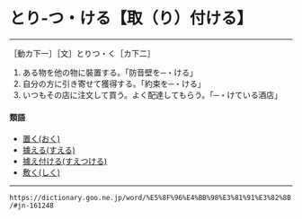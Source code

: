 # とり‐つ・ける【取（り）付ける】

-----------------------

［動カ下一］［文］とりつ・く［カ下二］

1.  ある物を他の物に裝置する。「防音壁を─・ける」
2.  自分の方に引き寄せて獲得する。「約束を─・ける」
3.  いつもその店に注文して買う。よく配達してもらう。「─・けている酒店」
    

#### 類語

-   [置く(おく)](https://dictionary.goo.ne.jp/word/%E7%BD%AE%E3%81%8F/#jn-30307)
-   [據える(すえる)](https://dictionary.goo.ne.jp/word/%E6%8D%AE%E3%81%88%E3%82%8B/#jn-117296)
-   [據え付ける(すえつける)](https://dictionary.goo.ne.jp/word/%E6%8D%AE%E4%BB%98%E3%81%91%E3%82%8B/#jn-117260)
-   [敷く(しく)](https://dictionary.goo.ne.jp/word/%E6%95%B7%E3%81%8F/#jn-95293)

---
`https://dictionary.goo.ne.jp/word/%E5%8F%96%E4%BB%98%E3%81%91%E3%82%8B/#jn-161248`